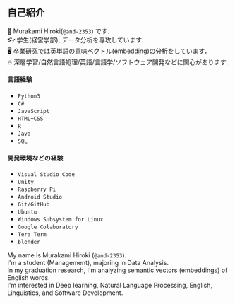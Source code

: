 ## 自己紹介
🧠 Murakami Hiroki(`@and-2353`) です.<br>
👓 学生(経営学部), データ分析を専攻しています.<br>
🖥️ 卒業研究では英単語の意味ベクトル(embedding)の分析をしています．<br>
🔥 深層学習/自然言語処理/英語/言語学/ソフトウェア開発などに関心があります.<br>

#### 言語経験
- `Python3`
- `C#`
- `JavaScript`
- `HTML+CSS`
- `R`
- `Java`
- `SQL` 

#### 開発環境などの経験
- `Visual Studio Code`
- `Unity`
- `Raspberry Pi`
- `Android Studio`
- `Git/GitHub`
- `Ubuntu`
- `Windows Subsystem for Linux`
- `Google Colaboratory`
- `Tera Term`
- `blender`

My name is Murakami Hiroki (`@and-2353`).<br>
I'm a student (Management), majoring in Data Analysis.<br>
In my graduation research, I'm analyzing semantic vectors (embeddings) of English words.<br>
I'm interested in Deep learning, Natural Language Processing, English, Linguistics, and Software Development.<br>


<!---
and-2353/and-2353 is a ✨ special ✨ repository because its `README.md` (this file) appears on your GitHub profile.
You can click the Preview link to take a look at your changes.
--->
